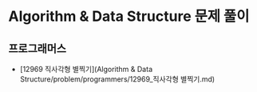 # Algorithm & Data Structure 문제 풀이

## 프로그래머스
* [12969 직사각형 별찍기](Algorithm & Data Structure/problem/programmers/12969_직사각형 별찍기.md)
